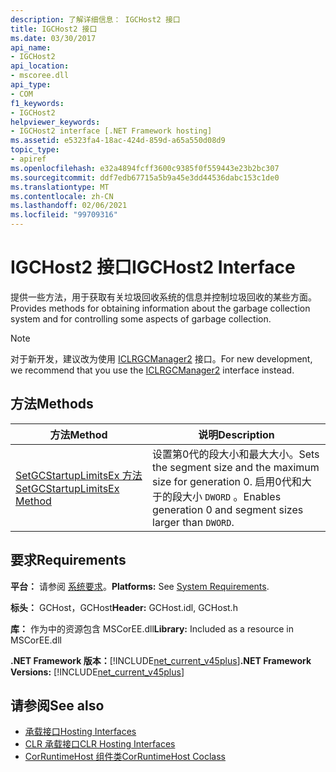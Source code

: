 ```yaml
---
description: 了解详细信息： IGCHost2 接口
title: IGCHost2 接口
ms.date: 03/30/2017
api_name:
- IGCHost2
api_location:
- mscoree.dll
api_type:
- COM
f1_keywords:
- IGCHost2
helpviewer_keywords:
- IGCHost2 interface [.NET Framework hosting]
ms.assetid: e5323fa4-18ac-424d-859d-a65a550d08d9
topic_type:
- apiref
ms.openlocfilehash: e32a4894fcff3600c9385f0f559443e23b2bc307
ms.sourcegitcommit: ddf7edb67715a5b9a45e3dd44536dabc153c1de0
ms.translationtype: MT
ms.contentlocale: zh-CN
ms.lasthandoff: 02/06/2021
ms.locfileid: "99709316"
---
```

# <a name="igchost2-interface"></a><span data-ttu-id="ed7d5-103">IGCHost2 接口</span><span class="sxs-lookup"><span data-stu-id="ed7d5-103">IGCHost2 Interface</span></span>

<span data-ttu-id="ed7d5-104">提供一些方法，用于获取有关垃圾回收系统的信息并控制垃圾回收的某些方面。</span><span class="sxs-lookup"><span data-stu-id="ed7d5-104">Provides methods for obtaining information about the garbage collection system and for controlling some aspects of garbage collection.</span></span>  
  
> [!NOTE]
> <span data-ttu-id="ed7d5-105">对于新开发，建议改为使用 [ICLRGCManager2](iclrgcmanager2-interface.md) 接口。</span><span class="sxs-lookup"><span data-stu-id="ed7d5-105">For new development, we recommend that you use the [ICLRGCManager2](iclrgcmanager2-interface.md) interface instead.</span></span>  
  
## <a name="methods"></a><span data-ttu-id="ed7d5-106">方法</span><span class="sxs-lookup"><span data-stu-id="ed7d5-106">Methods</span></span>  
  
|<span data-ttu-id="ed7d5-107">方法</span><span class="sxs-lookup"><span data-stu-id="ed7d5-107">Method</span></span>|<span data-ttu-id="ed7d5-108">说明</span><span class="sxs-lookup"><span data-stu-id="ed7d5-108">Description</span></span>|  
|------------|-----------------|  
|[<span data-ttu-id="ed7d5-109">SetGCStartupLimitsEx 方法</span><span class="sxs-lookup"><span data-stu-id="ed7d5-109">SetGCStartupLimitsEx Method</span></span>](igchost2-setgcstartuplimitsex-method.md)|<span data-ttu-id="ed7d5-110">设置第0代的段大小和最大大小。</span><span class="sxs-lookup"><span data-stu-id="ed7d5-110">Sets the segment size and the maximum size for generation 0.</span></span> <span data-ttu-id="ed7d5-111">启用0代和大于的段大小 `DWORD` 。</span><span class="sxs-lookup"><span data-stu-id="ed7d5-111">Enables generation 0 and segment sizes larger than `DWORD`.</span></span>|  
  
## <a name="requirements"></a><span data-ttu-id="ed7d5-112">要求</span><span class="sxs-lookup"><span data-stu-id="ed7d5-112">Requirements</span></span>  

 <span data-ttu-id="ed7d5-113">**平台：** 请参阅 [系统要求](../../get-started/system-requirements.md)。</span><span class="sxs-lookup"><span data-stu-id="ed7d5-113">**Platforms:** See [System Requirements](../../get-started/system-requirements.md).</span></span>  
  
 <span data-ttu-id="ed7d5-114">**标头：** GCHost，GCHost</span><span class="sxs-lookup"><span data-stu-id="ed7d5-114">**Header:** GCHost.idl, GCHost.h</span></span>  
  
 <span data-ttu-id="ed7d5-115">**库：** 作为中的资源包含 MSCorEE.dll</span><span class="sxs-lookup"><span data-stu-id="ed7d5-115">**Library:** Included as a resource in MSCorEE.dll</span></span>  
  
 <span data-ttu-id="ed7d5-116">**.NET Framework 版本：**[!INCLUDE[net_current_v45plus](../../../../includes/net-current-v45plus-md.md)]</span><span class="sxs-lookup"><span data-stu-id="ed7d5-116">**.NET Framework Versions:** [!INCLUDE[net_current_v45plus](../../../../includes/net-current-v45plus-md.md)]</span></span>  
  
## <a name="see-also"></a><span data-ttu-id="ed7d5-117">请参阅</span><span class="sxs-lookup"><span data-stu-id="ed7d5-117">See also</span></span>

- [<span data-ttu-id="ed7d5-118">承载接口</span><span class="sxs-lookup"><span data-stu-id="ed7d5-118">Hosting Interfaces</span></span>](hosting-interfaces.md)
- [<span data-ttu-id="ed7d5-119">CLR 承载接口</span><span class="sxs-lookup"><span data-stu-id="ed7d5-119">CLR Hosting Interfaces</span></span>](clr-hosting-interfaces.md)
- [<span data-ttu-id="ed7d5-120">CorRuntimeHost 组件类</span><span class="sxs-lookup"><span data-stu-id="ed7d5-120">CorRuntimeHost Coclass</span></span>](corruntimehost-coclass.md)
